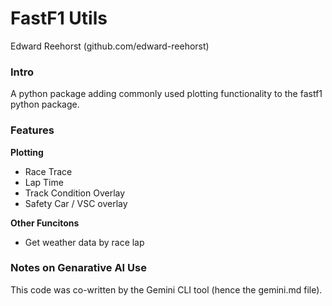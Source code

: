 # FastF1 Utils
Edward Reehorst (github.com/edward-reehorst)

### Intro
A python package adding commonly used plotting functionality to the fastf1 python package.

### Features

**Plotting**
* Race Trace
* Lap Time
* Track Condition Overlay
* Safety Car / VSC overlay

**Other Funcitons**
* Get weather data by race lap

### Notes on Genarative AI Use
This code was co-written by the Gemini CLI tool (hence the gemini.md file).
